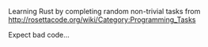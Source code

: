 Learning Rust by completing random non-trivial tasks from http://rosettacode.org/wiki/Category:Programming_Tasks

Expect bad code...
